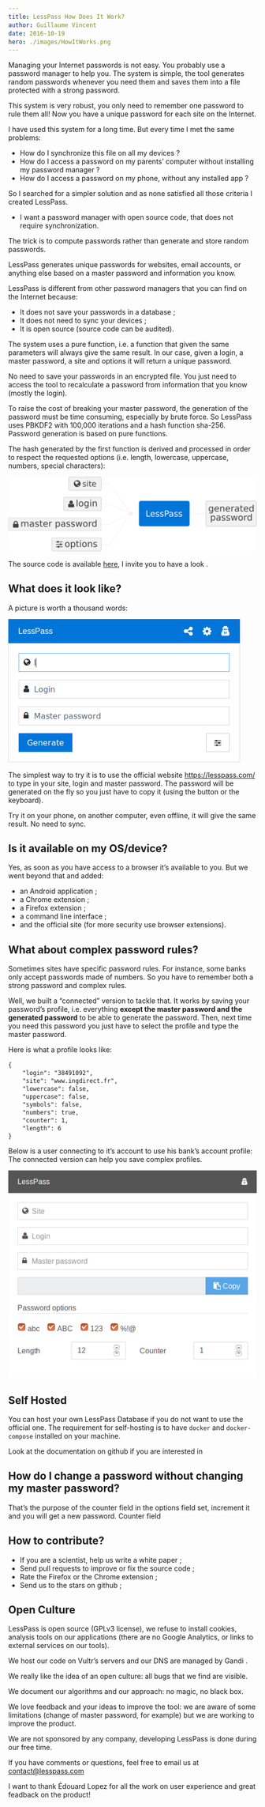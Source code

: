```yaml
---
title: LessPass How Does It Work?
author: Guillaume Vincent
date: 2016-10-19
hero: ./images/HowItWorks.png
---
```


Managing your Internet passwords is not easy. You probably use a password manager to help you. The system is simple, the tool generates random passwords whenever you need them and saves them into a file protected with a strong password.

This system is very robust, you only need to remember one password to rule them all! Now you have a unique password for each site on the Internet.

I have used this system for a long time. But every time I met the same problems:

 * How do I synchronize this file on all my devices ?
 * How do I access a password on my parents’ computer without installing my password manager ?
 * How do I access a password on my phone, without any installed app ?

So I searched for a simpler solution and as none satisfied all those criteria I created LessPass.

 * I want a password manager with open source code, that does not require synchronization.

The trick is to compute passwords rather than generate and store random passwords.

LessPass generates unique passwords for websites, email accounts, or anything else based on a master password and information you know.

LessPass is different from other password managers that you can find on the Internet because:

 * It does not save your passwords in a database ;
 * It does not need to sync your devices ;
 * It is open source (source code can be audited).

The system uses a pure function, i.e. a function that given the same parameters will always give the same result. In our case, given a login, a master password, a site and options it will return a unique password.

No need to save your passwords in an encrypted file. You just need to access the tool to recalculate a password from information that you know (mostly the login).

To raise the cost of breaking your master password, the generation of the password must be time consuming, especially by brute force. So LessPass uses PBKDF2 with 100,000 iterations and a hash function sha-256.
Password generation is based on pure functions.

The hash generated by the first function is derived and processed in order to respect the requested options (i.e. length, lowercase, uppercase, numbers, special characters):

![how it works demo](./images/HowItWorks.png)

The source code is available [here](https://github.com/lesspass/lesspass/), I invite you to have a look .

## What does it look like?

A picture is worth a thousand words:

![lesspass demo](./images/demo.gif)

The simplest way to try it is to use the official website https://lesspass.com/ to type in your site, login and master password. The password will be generated on the fly so you just have to copy it (using the button or the keyboard).

Try it on your phone, on another computer, even offline, it will give the same result. No need to sync.

## Is it available on my OS/device?

Yes, as soon as you have access to a browser it’s available to you. But we went beyond that and added:

 * an Android application ;
 * a Chrome extension ;
 * a Firefox extension ;
 * a command line interface ;
 * and the official site (for more security use browser extensions).

## What about complex password rules?

Sometimes sites have specific password rules. For instance, some banks only accept passwords made of numbers. So you have to remember both a strong password and complex rules.

Well, we built a “connected” version to tackle that. It works by saving your password’s profile, i.e. everything **except the master password and the generated password** to be able to generate the password. Then, next time you need this password you just have to select the profile and type the master password.

Here is what a profile looks like:

    {
        "login": "38491092",
        "site": "www.ingdirect.fr",
        "lowercase": false,
        "uppercase": false,
        "symbols": false,
        "numbers": true,
        "counter": 1,
        "length": 6
    }

Below is a user connecting to it’s account to use his bank’s account profile:
The connected version can help you save complex profiles.

![lesspass demo](./images/demo-lesspass-connected.gif)

## Self Hosted

You can host your own LessPass Database if you do not want to use the official one. The requirement for self-hosting is to have `docker` and `docker-compose` installed on your machine.

Look at the documentation on github if you are interested in

## How do I change a password without changing my master password?

That’s the purpose of the counter field in the options field set, increment it and you will get a new password.
Counter field

## How to contribute?

 * If you are a scientist, help us write a white paper ;
 * Send pull requests to improve or fix the source code ;
 * Rate the Firefox or the Chrome extension ;
 * Send us to the stars on github ;

## Open Culture

LessPass is open source (GPLv3 license), we refuse to install cookies, analysis tools on our applications (there are no Google Analytics, or links to external services on our tools).

We host our code on Vultr’s servers and our DNS are managed by Gandi .

We really like the idea of ​​an open culture: all bugs that we find are visible.

We document our algorithms and our approach: no magic, no black box.

We love feedback and your ideas to improve the tool: we are aware of some limitations (change of master password, for example) but we are working to improve the product.

We are not sponsored by any company, developing LessPass is done during our free time.

If you have comments or questions, feel free to email us at contact@lesspass.com

I want to thank Édouard Lopez for all the work on user experience and great feadback on the product!